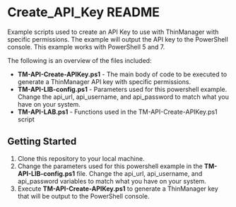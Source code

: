 # Create_API_Key README #

Example scripts used to create an API Key to use with ThinManager with specific permissions. The example will output the API key to the PowerShell console. This example works with PowerShell 5 and 7.

The following is an overview of the files included:
- **TM-API-Create-APIKey.ps1** - The main body of code to be executed to generate a ThinManager
API key with specific permissions.
- **TM-API-LIB-config.ps1** - Parameters used for this powershell example. Change the api_url,
api_username, and api_password to match what you have on your system.
- **TM-API-LAB.ps1** - Functions used in the TM-API-Create-APIKey.ps1 script

## Getting Started ##

1. Clone this repository to your local machine.
2. Change the parameters used for this powershell example in the **TM-API-LIB-config.ps1** file. Change the api_url,
api_username, and api_password variables to match what you have on your system.
3. Execute **TM-API-Create-APIKey.ps1** to generate a ThinManager key that will be output to the PowerShell console.


